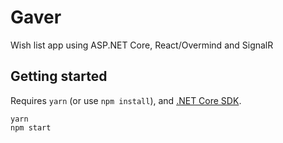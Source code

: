 # Gaver

Wish list app using ASP.NET Core, React/Overmind and SignalR

## Getting started

Requires `yarn` (or use `npm install`), and [.NET Core SDK](https://dot.net).

    yarn
    npm start
